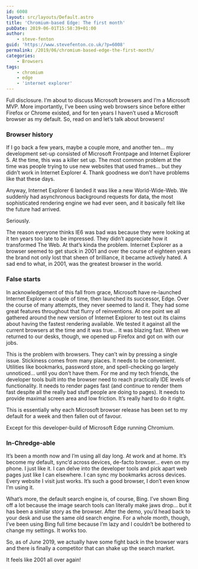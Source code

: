 ```yaml
---
id: 6008
layout: src/layouts/Default.astro
title: 'Chromium-based Edge: The first month'
pubDate: 2019-06-01T15:58:39+01:00
author:
    - steve-fenton
guid: 'https://www.stevefenton.co.uk/?p=6008'
permalink: /2019/06/chromium-based-edge-the-first-month/
categories:
    - Browsers
tags:
    - chromium
    - edge
    - 'internet explorer'
---
```


Full disclosure. I’m about to discuss Microsoft browsers and I’m a Microsoft MVP. More importantly, I’ve been using web browsers since before either Firefox or Chrome existed, and for ten years I haven’t used a Microsoft browser as my default. So, read on and let’s talk about browsers!

### Browser history

If I go back a few years, maybe a couple more, and another ten… my development set-up consisted of Microsoft Frontpage and Internet Explorer 5. At the time, this was a killer set up. The most common problem at the time was people trying to use new websites that used frames… but they didn’t work in Internet Explorer 4. Thank goodness we don’t have problems like that these days.

Anyway, Internet Explorer 6 landed it was like a new World-Wide-Web. We suddenly had asynchronous background requests for data, the most sophisticated rendering engine we had ever seen, and it basically felt like the future had arrived.

Seriously.

The reason everyone thinks IE6 was bad was because they were looking at it ten years too late to be impressed. They didn’t appreciate how it transformed The Web. At that’s kinda the problem. Internet Explorer as a browser seemed to get stuck in 2001 and over the course of eighteen years the brand not only lost that sheen of brilliance, it became actively hated. A sad end to what, in 2001, was the greatest browser in the world.

### False starts

In acknowledgement of this fall from grace, Microsoft have re-launched Internet Explorer a couple of time, then launched its successor, Edge. Over the course of many attempts, they never seemed to land it. They had some great features throughout that flurry of reinventions. At one point we all gathered around the new version of Internet Explorer to test out its claims about having the fastest rendering available. We tested it against all the current browsers at the time and it was true… it was blazing fast. When we returned to our desks, though, we opened up Firefox and got on with our jobs.

This is the problem with browsers. They can’t win by pressing a single issue. Stickiness comes from many places. It needs to be convenient. Utilities like bookmarks, password store, and spell-checking go largely unnoticed… until you don’t have them. For me and my tech friends, the developer tools built into the browser need to reach practically IDE levels of functionality. It needs to render pages fast (and continue to render them fast despite all the really bad stuff people are doing to pages). It needs to provide maximal screen area and low friction. It’s really hard to do it right.

This is essentially why each Microsoft browser release has been set to my default for a week and then fallen out of favour.

Except for this developer-build of Microsoft Edge running Chromium.

### In-Chredge-able

It’s been a month now and I’m using all day long. At work and at home. It’s become my default, sync’d across devices, de-facto browser… even on my phone. I just like it. I can delve into the developer tools and pick apart web pages just like I can elsewhere. I can sync my bookmarks across devices. Every website I visit just works. It’s such a good browser, I don’t even know I’m using it.

What’s more, the default search engine is, of course, Bing. I’ve shown Bing off a lot because the image search tools can literally make jaws drop… but it has been a similar story as the browser. After the demo, you’d head back to your desk and use the same old search engine. For a whole month, though, I’ve been using Bing full time because I’m lazy and I couldn’t be bothered to change my settings. It works too.

So, as of June 2019, we actually have some fight back in the browser wars and there is finally a competitor that can shake up the search market.

It feels like 2001 all over again!